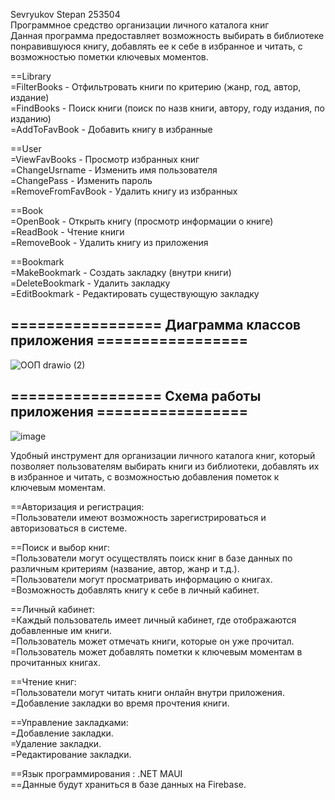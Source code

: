 Sevryukov Stepan 253504  
Программное средство организации личного каталога книг  
Данная программа предоставляет возможность выбирать в библиотеке понравившуюся книгу, добавлять ее к себе в избранное и читать, с возможностью пометки ключевых моментов.

==Library  
=FilterBooks - Отфильтровать книги по критерию (жанр, год, автор, издание)  
=FindBooks - Поиск книги (поиск по назв книги, автору, году издания, по изданию)  
=AddToFavBook - Добавить книгу в избранные  

==User  
=ViewFavBooks - Просмотр избранных книг  
=ChangeUsrname - Изменить имя пользователя  
=ChangePass - Изменить пароль  
=RemoveFromFavBook - Удалить книгу из избранных

==Book  
=OpenBook - Открыть книгу (просмотр информации о книге)  
=ReadBook - Чтение книги  
=RemoveBook - Удалить книгу из приложения   

==Bookmark  
=MakeBookmark - Создать закладку (внутри книги)  
=DeleteBookmark - Удалить закладку  
=EditBookmark - Редактировать существующую закладку


## ================= Диаграмма классов приложения =================
![ООП drawio (2)](https://github.com/auumeiss/OOP_KURS/assets/159965679/dc0a55cc-ed07-42d4-9ff1-867045299104)





## ================= Схема работы приложения =================
![image](https://github.com/auumeiss/OOP_KURS/assets/159965679/a6ab9411-ab3a-41e7-926c-c9582cad6d9b)

Удобный инструмент для организации личного каталога книг, который позволяет пользователям выбирать книги из библиотеки, добавлять их в избранное и читать, с возможностью добавления пометок к ключевым моментам.

==Авторизация и регистрация:  
=Пользователи имеют возможность зарегистрироваться и авторизоваться в системе.

==Поиск и выбор книг:  
=Пользователи могут осуществлять поиск книг в базе данных по различным критериям (название, автор, жанр и т.д.).  
=Пользователи могут просматривать информацию о книгах.  
=Возможность добавлять книгу к себе в личный кабинет.

==Личный кабинет:   
=Каждый пользователь имеет личный кабинет, где отображаются добавленные им книги.  
=Пользователь может отмечать книги, которые он уже прочитал.  
=Пользователь может добавлять пометки к ключевым моментам в прочитанных книгах.  

==Чтение книг:  
=Пользователи могут читать книги онлайн внутри приложения.  
=Добавление закладки во время прочтения книги.

==Управление закладками:  
=Добавление закладки.  
=Удаление закладки.  
=Редактирование закладки.


==Язык программирования : .NET MAUI  
==Данные будут храниться в базе данных на Firebase.

